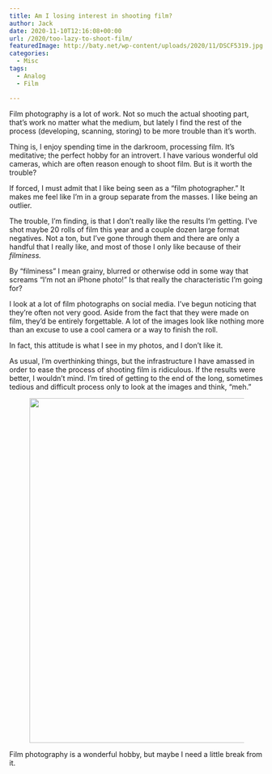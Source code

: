 ```yaml
---
title: Am I losing interest in shooting film?
author: Jack
date: 2020-11-10T12:16:08+00:00
url: /2020/too-lazy-to-shoot-film/
featuredImage: http://baty.net/wp-content/uploads/2020/11/DSCF5319.jpg
categories:
  - Misc
tags:
  - Analog
  - Film

---
```

<!--kg-card-begin: html-->Film photography is a lot of work. Not so much the actual shooting part, that&#8217;s work no matter what the medium, but lately I find the rest of the process (developing, scanning, storing) to be more trouble than it&#8217;s worth.

Thing is, I enjoy spending time in the darkroom, processing film. It&#8217;s meditative; the perfect hobby for an introvert. I have various wonderful old cameras, which are often reason enough to shoot film. But is it worth the trouble?

If forced, I must admit that I like being seen as a &#8220;film photographer.&#8221; It makes me feel like I&#8217;m in a group separate from the masses. I like being an outlier.

The trouble, I&#8217;m finding, is that I don&#8217;t really like the results I&#8217;m getting. I&#8217;ve shot maybe 20 rolls of film this year and a couple dozen large format negatives. Not a ton, but I&#8217;ve gone through them and there are only a handful that I really like, and most of those I only like because of their _filminess._ 

By &#8220;filminess&#8221; I mean grainy, blurred or otherwise odd in some way that screams &#8220;I&#8217;m not an iPhone photo!&#8221; Is that really the characteristic I&#8217;m going for?

I look at a lot of film photographs on social media. I&#8217;ve begun noticing that they&#8217;re often not very good. Aside from the fact that they were made on film, they&#8217;d be entirely forgettable. A lot of the images look like nothing more than an excuse to use a cool camera or a way to finish the roll.

In fact, this attitude is what I see in my photos, and I don&#8217;t like it.

As usual, I&#8217;m overthinking things, but the infrastructure I have amassed in order to ease the process of shooting film is ridiculous. If the results were better, I wouldn&#8217;t mind. I&#8217;m tired of getting to the end of the long, sometimes tedious and difficult process only to look at the images and think, &#8220;meh.&#8221;<figure class="wp-block-image size-large kg-card kg-image-card">

<img loading="lazy" width="1024" height="682" src="https://new.copingmechanism.com/wp-content/uploads/2021/03/2020-11-10-Light-table-001-1024x682.jpg" alt="" class="wp-image-89" srcset="/content/images/wordpress/2021/03/2020-11-10-Light-table-001-1024x682.jpg 1024w, /content/images/wordpress/2021/03/2020-11-10-Light-table-001-300x200.jpg 300w, /content/images/wordpress/2021/03/2020-11-10-Light-table-001-768x512.jpg 768w, /content/images/wordpress/2021/03/2020-11-10-Light-table-001-1536x1024.jpg 1536w, /content/images/wordpress/2021/03/2020-11-10-Light-table-001-1200x800.jpg 1200w, /content/images/wordpress/2021/03/2020-11-10-Light-table-001-1980x1320.jpg 1980w, /content/images/wordpress/2021/03/2020-11-10-Light-table-001.jpg 2000w" sizes="(max-width: 1024px) 100vw, 1024px" /> </figure> 

Film photography is a wonderful hobby, but maybe I need a little break from it.

<!--kg-card-end: html-->